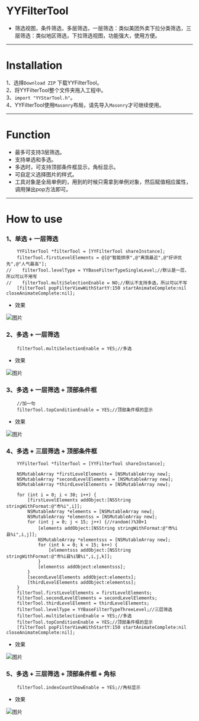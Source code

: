 # YYFilterTool
* 筛选视图，条件筛选，多层筛选，一层筛选：类似美团外卖下拉分类筛选，三层筛选：类似地区筛选，下拉筛选视图，功能强大，使用方便。
---
# Installation
1、选择`Download ZIP` 下载YYFilterTool。  
2、将YYFilterTool整个文件夹拖入工程中。  
3、`import "YYStarTool.h"`。  
4、YYFilterTool使用`Masonry`布局，请先导入`Masonry`才可继续使用。

---
# Function
* 最多可支持3层筛选。  
* 支持单选和多选。  
* 多选时，可支持顶部条件框显示，角标显示。  
* 可自定义选择图片的样式。
* 工具对象是全局单例的，用到的时候只需拿到单例对象，然后赋值相应属性，调用弹出pop方法即可。

---
# How to use
### 1、单选 + 一层筛选

```objc
    YYFilterTool *filterTool = [YYFilterTool shareInstance];
    filterTool.firstLevelElements = @[@"智能排序",@"离我最近",@"好评优先",@"人气最高"];
//    filterTool.levelType = YYBaseFilterTypeSingleLevel;//默认是一层，所以可以不用写
//    filterTool.multiSelectionEnable = NO;//默认不支持多选，所以可以不写
    [filterTool popFilterViewWithStartY:150 startAnimateComplete:nil closeAnimateComplete:nil];
```
* 效果

![图片](https://github.com/WallaceYou/YYFilterTool/blob/master/ShowImage/1.gif)

### 2、多选 + 一层筛选
```objc
    filterTool.multiSelectionEnable = YES;//多选
```
* 效果

![图片](https://github.com/WallaceYou/YYFilterTool/blob/master/ShowImage/2.gif)

### 3、多选 + 一层筛选 + 顶部条件框
```objc
    //加一句
    filterTool.topConditionEnable = YES;//顶部条件框的显示
```
* 效果

![图片](https://github.com/WallaceYou/YYFilterTool/blob/master/ShowImage/3.gif)

### 4、多选 + 三层筛选 + 顶部条件框
```objc
    YYFilterTool *filterTool = [YYFilterTool shareInstance];
    
    NSMutableArray *firstLevelElements = [NSMutableArray new];
    NSMutableArray *secondLevelElements = [NSMutableArray new];
    NSMutableArray *thirdLevelElements = [NSMutableArray new];
    
    for (int i = 0; i < 30; i++) {
        [firstLevelElements addObject:[NSString stringWithFormat:@"市%i",i]];
        NSMutableArray *elements = [NSMutableArray new];
        NSMutableArray *elementss = [NSMutableArray new];
        for (int j = 0; j < 15; j++) {//random()%30+1
            [elements addObject:[NSString stringWithFormat:@"市%i县%i",i,j]];
            NSMutableArray *elementsss = [NSMutableArray new];
            for (int k = 0; k < 15; k++) {
                [elementsss addObject:[NSString stringWithFormat:@"市%i县%i镇%i",i,j,k]];
            }
            [elementss addObject:elementsss];
        }
        [secondLevelElements addObject:elements];
        [thirdLevelElements addObject:elementss];
    }
    filterTool.firstLevelElements = firstLevelElements;
    filterTool.secondLevelElements = secondLevelElements;
    filterTool.thirdLevelElement = thirdLevelElements;
    filterTool.levelType = YYBaseFilterTypeThreeLevel;//三层筛选
    filterTool.multiSelectionEnable = YES;//多选
    filterTool.topConditionEnable = YES;//顶部条件框的显示
    [filterTool popFilterViewWithStartY:150 startAnimateComplete:nil closeAnimateComplete:nil];
```
* 效果

![图片](https://github.com/WallaceYou/YYFilterTool/blob/master/ShowImage/4.gif)

### 5、多选 + 三层筛选 + 顶部条件框 + 角标
```objc
    filterTool.indexCountShowEnable = YES;//角标显示
```
* 效果

![图片](https://github.com/WallaceYou/YYFilterTool/blob/master/ShowImage/5.gif)
